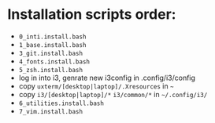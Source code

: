 # Installation scripts order:
- `0_inti.install.bash`
- `1_base.install.bash`
- `3_git.install.bash`
- `4_fonts.install.bash`
- `5_zsh.install.bash`
- log in into i3, genrate new i3config in .config/i3/config
- copy `uxterm/[desktop|laptop]/.Xresources` in `~`
- copy `i3/[desktop|laptop]/*` `i3/common/*` in `~/.config/i3/`
- `6_utilities.install.bash`
- `7_vim.install.bash`
